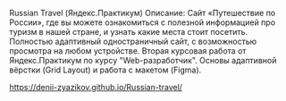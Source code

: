 Russian Travel (Яндекс.Практикум)
Описание:
Сайт «Путешествие по России», где вы можете ознакомиться с полезной информацией про туризм в нашей стране, и узнать какие места стоит посетить. Полностью адаптивный одностраничный сайт, с возможностью просмотра на любом устройстве. Вторая курсовая работа от Яндекс.Практикум по курсу "Web-разработчик". Основы адаптивной вёрстки (Grid Layout) и работа с макетом (Figma).


https://denii-zyazikov.github.io/Russian-travel/
